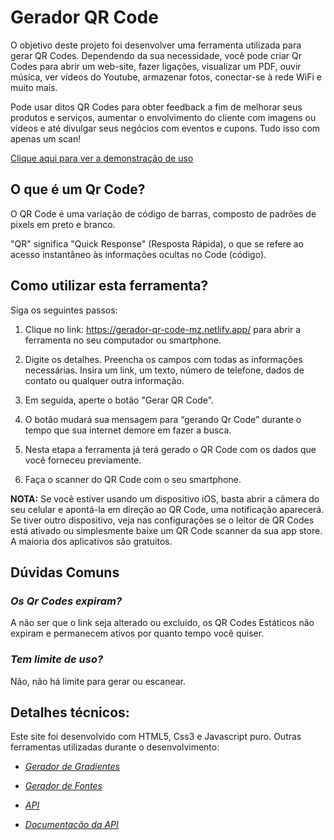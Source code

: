 # Gerador QR Code

O objetivo deste projeto foi desenvolver uma ferramenta utilizada para gerar QR Codes. Dependendo da sua necessidade, você pode criar Qr Codes para abrir um web-site, fazer ligações, visualizar um PDF, ouvir música, ver vídeos do Youtube, armazenar fotos, conectar-se à rede WiFi e muito mais.

Pode usar ditos QR Codes para obter feedback a fim de melhorar seus produtos e serviços, aumentar o envolvimento do cliente com imagens ou vídeos e até divulgar seus negócios com eventos e cupons. Tudo isso com apenas um scan!

[Clique aqui para ver a demonstração de uso](https://drive.google.com/file/d/1vscgA8b-QPMtf-xvuIAr4Ph7-zlWliQj/view?usp=sharing)

## O que é um Qr Code?
O QR Code é uma variação de código de barras, composto de padrões de pixels em preto e branco. 

"QR" significa "Quick Response" (Resposta Rápida), o que se refere ao acesso instantâneo às informações ocultas no Code (código).

## Como utilizar esta ferramenta? 

Siga os seguintes passos: 

1. Clique no link: <https://gerador-qr-code-mz.netlify.app/>
para abrir a ferramenta no seu computador ou smartphone. 

2. Digite os detalhes. Preencha os campos com todas as informações necessárias. Insira um link, um texto, número de telefone, dados de contato ou qualquer outra informação. 

3. Em seguida, aperte o botão  "Gerar QR Code".

4. O botão mudará sua mensagem para “gerando Qr Code” durante o tempo que sua internet demore em fazer a busca.

5. Nesta etapa a ferramenta já terá gerado o QR Code com os dados que você forneceu previamente. 

6. Faça o scanner do QR Code com o seu smartphone. 

**NOTA:** Se você estiver usando um dispositivo iOS, basta abrir a câmera do seu celular e apontá-la em direção ao QR Code, uma notificação aparecerá. Se tiver outro dispositivo, veja nas configurações se o leitor de QR Codes está ativado ou simplesmente baixe um QR Code scanner da sua app store. A maioria dos aplicativos são gratuitos.

## Dúvidas Comuns 

### *Os Qr Codes expiram?*

A não ser que o link seja alterado ou excluído, os QR Codes Estáticos não expiram e permanecem ativos por quanto tempo você quiser.

### *Tem limite de uso?*

Não, não há limite para gerar ou escanear. 

## Detalhes técnicos: 

Este site foi desenvolvido com HTML5, Css3 e Javascript puro. 
Outras ferramentas utilizadas durante o desenvolvimento: 

* *[Gerador de Gradientes](https://cssgradient.io/)*

* *[Gerador de Fontes](https://fonts.google.com/)*

* *[API](https://goqr.me/api/)*

* *[Documentacão da API](https://goqr.me/api/doc/)*
